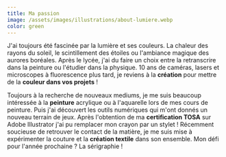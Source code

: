```yaml
---
title: Ma passion
image: /assets/images/illustrations/about-lumiere.webp
color: green
---
```


J'ai toujours été fascinée par la lumière et ses couleurs. La chaleur des rayons du soleil, le scintillement des étoiles ou l'ambiance magique des aurores boréales. Après le lycée, j'ai du faire un choix entre la retranscrire dans la peinture ou l'étudier dans la physique. 10 ans de caméras, lasers et microscopes à fluorescence plus tard, je reviens à la **création** pour mettre de la **couleur dans vos projets** !

Toujours à la recherche de nouveaux mediums, je me suis beaucoup intéressée à la **peinture** acrylique ou à l'aquarelle lors de mes cours de peinture. Puis j'ai découvert les outils numériques qui m'ont donnés un nouveau terrain de jeux. Après l'obtention de ma **certification TOSA** sur Adobe Illustrator j'ai pu remplacer mon crayon par un stylet ! Récemment soucieuse de retrouver le contact de la matière, je me suis mise à expérimenter la couture et la **création textile** dans son ensemble. Mon défi pour l'année prochaine ? La sérigraphie !